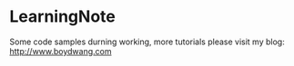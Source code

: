 LearningNote
============
Some code samples durning working, more tutorials please visit my blog:
http://www.boydwang.com
